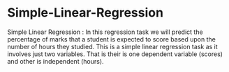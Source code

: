 # Simple-Linear-Regression
Simple Linear Regression : In this regression task we will predict the percentage of marks that a student is expected to score based upon the number of hours they studied. This is a simple linear regression task as it involves just two variables. That is their is one dependent variable (scores) and other is independent (hours).

